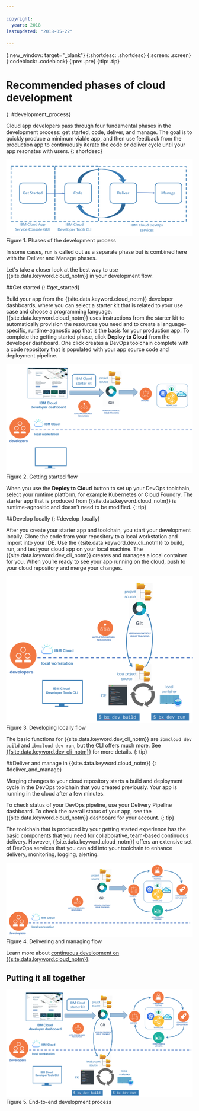 ```yaml
---

copyright:
  years: 2018
lastupdated: "2018-05-22"

---
```

{:new_window: target="_blank"}
{:shortdesc: .shortdesc}
{:screen: .screen}
{:codeblock: .codeblock}
{:pre: .pre}
{:tip: .tip}

# Recommended phases of cloud development
{: #development_process}

Cloud app developers pass through four fundamental phases in the development process: get started, code, deliver, and manage. The goal is to quickly produce a minimum viable app, and then use feedback from the production app to continuously iterate the code or deliver cycle until your app resonates with users.
{: shortdesc}

![Development flow](images/dev_flow_overview.png "Development flow") Figure 1. Phases of the development process

In some cases, `run` is called out as a separate phase but is combined here with the Deliver and Manage phases.

Let's take a closer look at the best way to use {{site.data.keyword.cloud_notm}} in your development flow.

##Get started
{: #get_started}

Build your app from the {{site.data.keyword.cloud_notm}} developer dashboards, where you can select a starter kit that is related to your use case and choose a programming language. {{site.data.keyword.cloud_notm}} uses instructions from the starter kit to automatically provision the resources you need and to create a language-specific, runtime-agnostic app that is the basis for your production app. To complete the getting started phase, click **Deploy to Cloud** from the developer dashboard. One click creates a DevOps toolchain complete with a code repository that is populated with your app source code and deployment pipeline.

![Get started](images/dev_get_started.png "Get started") Figure 2. Getting started flow

When you use the **Deploy to Cloud** button to set up your DevOps toolchain, select your runtime platform, for example Kubernetes or Cloud Foundry. The starter app that is produced from {{site.data.keyword.cloud_notm}} is runtime-agnositic and doesn’t need to be modified.
{: tip}

##Develop locally
{: #develop_locally}

After you create your starter app and toolchain, you start your development locally. Clone the code from your repository to a local workstation and import into your IDE. Use the {{site.data.keyword.dev_cli_notm}} to build, run, and test your cloud app on your local machine. The {{site.data.keyword.dev_cli_notm}} creates and manages a local container for you. When you’re ready to see your app running on the cloud, push to your cloud repository and merge your changes.

![Develop locally](images/dev_code_locally.png "Develop locally") Figure 3. Developing locally flow

The basic functions for {{site.data.keyword.dev_cli_notm}} are `ibmcloud dev build` and `ibmcloud dev run`, but the CLI offers much more. See [{{site.data.keyword.dev_cli_notm}}](../cli/idt/index.html) for more details.
{: tip}

##Deliver and manage in {{site.data.keyword.cloud_notm}}
{: #deliver_and_manage}

Merging changes to your cloud repository starts a build and deployment cycle in the DevOps toolchain that you created previously. Your app is running in the cloud after a few minutes.

To check status of your DevOps pipeline, use your Delivery Pipeline dashboard. To check the overall status of your app, see the {{site.data.keyword.cloud_notm}} dashboard for your account.
{: tip}

The toolchain that is produced by your getting started experience has the basic components that you need for collaborative, team-based continuous delivery. However, {{site.data.keyword.cloud_notm}} offers an extensive set of DevOps services that you can add into your toolchain to enhance delivery, monitoring, logging, alerting.

![Deliver and manage](images/dev_deliver_and_manage.png "Deliver and manage") Figure 4. Delivering and managing flow

Learn more about [continuous development on {{site.data.keyword.cloud_notm}}](../services/ContinuousDelivery/index.html#cd_getting_started).

## Putting it all together

![Process detail](images/dev_process_detail.png "Process details") Figure 5. End-to-end development process
